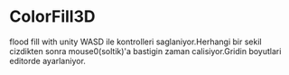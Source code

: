 # ColorFill3D
 flood fill with unity
WASD ile kontrolleri saglaniyor.Herhangi bir sekil cizdikten sonra mouse0(soltik)'a bastigin zaman calisiyor.Gridin boyutlari editorde ayarlaniyor.
